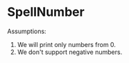 # SpellNumber

Assumptions:
1. We will print only numbers from 0.
2. We don't support negative numbers.